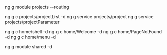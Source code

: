 ng g module projects --routing

ng g c projects/projectList -d
ng g service projects/project
ng g service projects/projectParameter


ng g c home/shell -d
ng g c home/Welcome -d
ng g c home/PageNotFound -d
ng g c home/menu -d

ng g module shared -d
